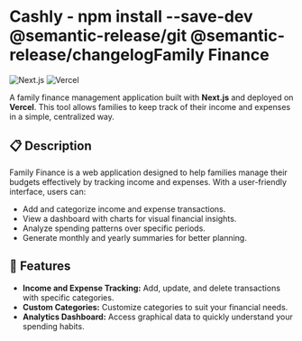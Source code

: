 # Cashly - npm install --save-dev @semantic-release/git @semantic-release/changelogFamily Finance

![Next.js](https://img.shields.io/badge/Next.js-12.1.6-blue)
![Vercel](https://img.shields.io/badge/Deployment-Vercel-blue)

A family finance management application built with **Next.js** and deployed on **Vercel**. This tool allows families to keep track of their income and expenses in a simple, centralized way.

## 📋 Description

Family Finance is a web application designed to help families manage their budgets effectively by tracking income and expenses. With a user-friendly interface, users can:

- Add and categorize income and expense transactions.
- View a dashboard with charts for visual financial insights.
- Analyze spending patterns over specific periods.
- Generate monthly and yearly summaries for better planning.

## 🚀 Features

- **Income and Expense Tracking:** Add, update, and delete transactions with specific categories.
- **Custom Categories:** Customize categories to suit your financial needs.
- **Analytics Dashboard:** Access graphical data to quickly understand your spending habits.
